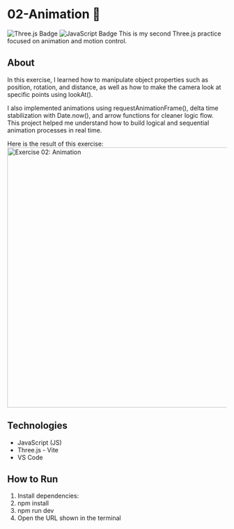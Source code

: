 # 02-Animation 🎥

![Three.js Badge](https://img.shields.io/badge/Three.js-v0.152-blue) ![JavaScript Badge](https://img.shields.io/badge/JavaScript-ES6-yellow)
This is my second Three.js practice focused on animation and motion control.

## About
In this exercise, I learned how to manipulate object properties such as position, rotation, and distance, as well as how to make the camera look at specific points using lookAt().

I also implemented animations using requestAnimationFrame(), delta time stabilization with Date.now(), and arrow functions for cleaner logic flow.
This project helped me understand how to build logical and sequential animation processes in real time.

Here is the result of this exercise:
<img src="Animation.gif" alt="Exercise 02: Animation" width="799" height="597">

## Technologies 
- JavaScript (JS)
- Three.js - Vite
- VS Code

## How to Run 
1. Install dependencies:
2. npm install
3. npm run dev
4. Open the URL shown in the terminal
